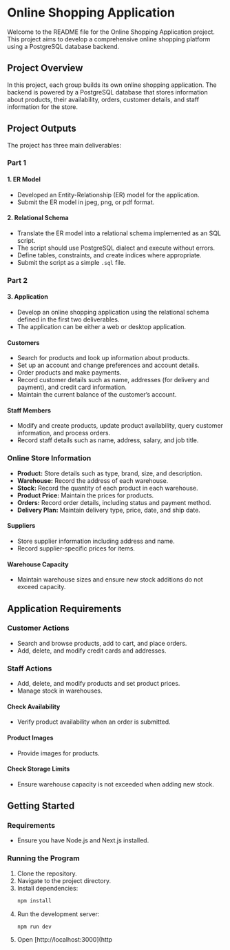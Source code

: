 # Online Shopping Application
   
Welcome to the README file for the Online Shopping Application project. This project aims to develop a comprehensive online shopping platform using a PostgreSQL database backend.  
   
## Project Overview  
   
In this project, each group builds its own online shopping application. The backend is powered by a PostgreSQL database that stores information about products, their availability, orders, customer details, and staff information for the store.  
   
## Project Outputs  
   
The project has three main deliverables:  
   
### Part 1  
   
#### 1. ER Model  
- Developed an Entity-Relationship (ER) model for the application.  
- Submit the ER model in jpeg, png, or pdf format.  
   
#### 2. Relational Schema  
- Translate the ER model into a relational schema implemented as an SQL script.  
- The script should use PostgreSQL dialect and execute without errors.  
- Define tables, constraints, and create indices where appropriate.  
- Submit the script as a simple `.sql` file.  
   
### Part 2  
   
#### 3. Application  
- Develop an online shopping application using the relational schema defined in the first two deliverables.  
- The application can be either a web or desktop application.  
   
#### Customers  
- Search for products and look up information about products.  
- Set up an account and change preferences and account details.  
- Order products and make payments.  
- Record customer details such as name, addresses (for delivery and payment), and credit card information.  
- Maintain the current balance of the customer’s account.  
   
#### Staff Members  
- Modify and create products, update product availability, query customer information, and process orders.  
- Record staff details such as name, address, salary, and job title.  
   
### Online Store Information  
   
- **Product:** Store details such as type, brand, size, and description.  
- **Warehouse:** Record the address of each warehouse.  
- **Stock:** Record the quantity of each product in each warehouse.  
- **Product Price:** Maintain the prices for products.  
- **Orders:** Record order details, including status and payment method.  
- **Delivery Plan:** Maintain delivery type, price, date, and ship date.  
   
#### Suppliers  
- Store supplier information including address and name.  
- Record supplier-specific prices for items.  
   
#### Warehouse Capacity  
- Maintain warehouse sizes and ensure new stock additions do not exceed capacity.  
   
## Application Requirements  
   
### Customer Actions  
- Search and browse products, add to cart, and place orders.  
- Add, delete, and modify credit cards and addresses.  
   
### Staff Actions  
- Add, delete, and modify products and set product prices.  
- Manage stock in warehouses.  
   
   
#### Check Availability  
- Verify product availability when an order is submitted.  
   
#### Product Images  
- Provide images for products.  
   
#### Check Storage Limits  
- Ensure warehouse capacity is not exceeded when adding new stock.  
   
## Getting Started  
   
### Requirements  
- Ensure you have Node.js and Next.js installed.  
   
### Running the Program  
1. Clone the repository.  
2. Navigate to the project directory.  
3. Install dependencies:  
   ```sh  
   npm install  
   ```  
4. Run the development server:  
   ```sh  
   npm run dev  
   ```  
5. Open [http://localhost:3000](http
